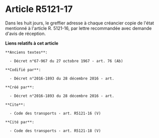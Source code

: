 # Article R5121-17

Dans les huit jours, le greffier adresse à chaque créancier copie de l'état mentionné à l'article R. 5121-16, par lettre
recommandée avec demande d'avis de réception.

**Liens relatifs à cet article**

	**Anciens textes**:

	  - Décret n°67-967 du 27 octobre 1967 - art. 76 (Ab)

	**Codifié par**:

	  - Décret n°2016-1893 du 28 décembre 2016 - art.

	**Créé par**:

	  - Décret n°2016-1893 du 28 décembre 2016 - art.

	**Cite**:

	  - Code des transports - art. R5121-16 (V)

	**Cité par**:

	  - Code des transports - art. R5121-18 (V)
